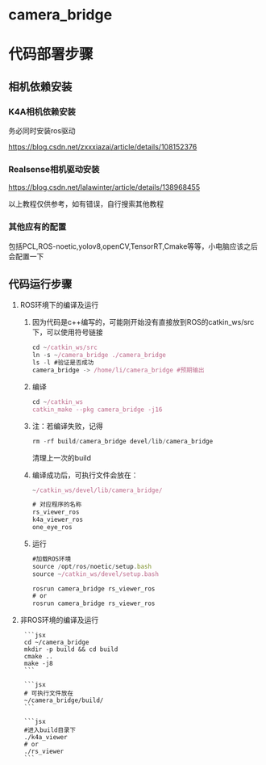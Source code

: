 # camera_bridge

# 代码部署步骤

## 相机依赖安装

### K4A相机依赖安装

务必同时安装ros驱动

https://blog.csdn.net/zxxxiazai/article/details/108152376

### Realsense相机驱动安装

https://blog.csdn.net/lalawinter/article/details/138968455

以上教程仅供参考，如有错误，自行搜索其他教程

### 其他应有的配置

包括PCL,ROS-noetic,yolov8,openCV,TensorRT,Cmake等等，小电脑应该之后会配置一下

## 代码运行步骤

1. ROS环境下的编译及运行
    1. 因为代码是c++编写的，可能刚开始没有直接放到ROS的catkin_ws/src下，可以使用符号链接
        
        ```jsx
        cd ~/catkin_ws/src
        ln -s ~/camera_bridge ./camera_bridge
        ls -l #验证是否成功
        camera_bridge -> /home/li/camera_bridge #预期输出
        
        ```
        
    2. 编译
        
        ```jsx
        cd ~/catkin_ws
        catkin_make --pkg camera_bridge -j16
        ```
        
    3. 注：若编译失败，记得
        
        ```jsx
        rm -rf build/camera_bridge devel/lib/camera_bridge
        ```
        
        清理上一次的build
        
    4. 编译成功后，可执行文件会放在：
        
        ```jsx
        ~/catkin_ws/devel/lib/camera_bridge/
        ```
        
        ```jsx
        # 对应程序的名称
        rs_viewer_ros
        k4a_viewer_ros
        one_eye_ros
        
        ```
        
    5. 运行
        
        ```jsx
        #加载ROS环境
        source /opt/ros/noetic/setup.bash
        source ~/catkin_ws/devel/setup.bash
        ```
        
        ```jsx
        rosrun camera_bridge rs_viewer_ros
        # or
        rosrun camera_bridge rs_viewer_ros
        
        ```
        
2. 非ROS环境的编译及运行
    
        ```jsx
        cd ~/camera_bridge
        mkdir -p build && cd build
        cmake ..
        make -j8
        ```
        
        ```jsx
        # 可执行文件放在
        ~/camera_bridge/build/
        ```
        
        ```jsx
        #进入build目录下
        ./k4a_viewer
        # or
        ./rs_viewer
        ```